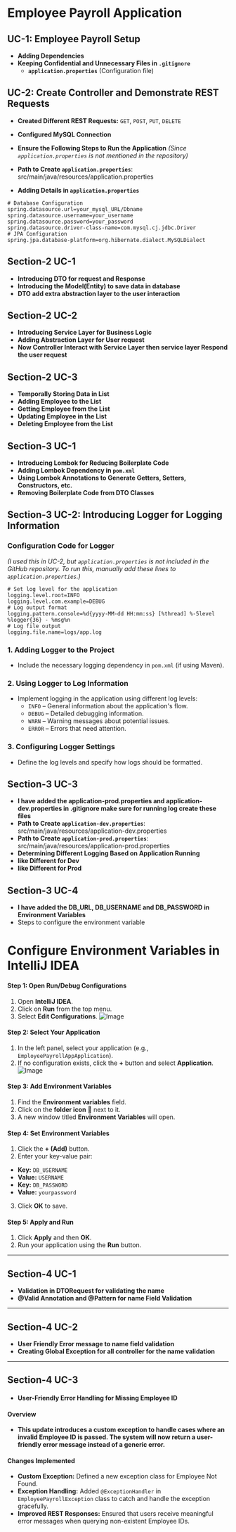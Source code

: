 # Employee Payroll Application

## UC-1: Employee Payroll Setup

- **Adding Dependencies**
- **Keeping Confidential and Unnecessary Files in `.gitignore`**
    - **`application.properties`** (Configuration file)

## UC-2: Create Controller and Demonstrate REST Requests

- **Created Different REST Requests:** `GET`, `POST`, `PUT`, `DELETE`
- **Configured MySQL Connection**
- **Ensure the Following Steps to Run the Application** *(Since `application.properties` is not mentioned in the
  repository)*
- **Path to Create `application.properties`**: src/main/java/resources/application.properties

- **Adding Details in `application.properties`**

```properties
# Database Configuration
spring.datasource.url=your_mysql_URL/Dbname
spring.datasource.username=your_username
spring.datasource.password=your_password
spring.datasource.driver-class-name=com.mysql.cj.jdbc.Driver
# JPA Configuration
spring.jpa.database-platform=org.hibernate.dialect.MySQLDialect  

``` 

## Section-2 UC-1

- **Introducing DTO for request and Response**
- **Introducing the Model(Entity) to save data in database**
- **DTO add extra abstraction layer to the user interaction**

## Section-2 UC-2

- **Introducing Service Layer for Business Logic**
- **Adding Abstraction Layer for User request**
- **Now Controller Interact with Service Layer then service layer Respond the user request**

## Section-2 UC-3

- **Temporally Storing Data in List**
- **Adding Employee to the List**
- **Getting Employee from the List**
- **Updating Employee in the List**
- **Deleting Employee from the List**

## Section-3 UC-1

- **Introducing Lombok for Reducing Boilerplate Code**
- **Adding Lombok Dependency in `pom.xml`**
- **Using Lombok Annotations to Generate Getters, Setters, Constructors, etc.**
- **Removing Boilerplate Code from DTO Classes**

## Section-3 UC-2: Introducing Logger for Logging Information

### Configuration Code for Logger

*(I used this in UC-2, but `application.properties` is not included in the GitHub repository. To run this, manually add
these lines to `application.properties`.)*

```properties
# Set log level for the application
logging.level.root=INFO
logging.level.com.example=DEBUG
# Log output format
logging.pattern.console=%d{yyyy-MM-dd HH:mm:ss} [%thread] %-5level %logger{36} - %msg%n
# Log file output
logging.file.name=logs/app.log
``` 

### 1. Adding Logger to the Project

- Include the necessary logging dependency in `pom.xml` (if using Maven).

### 2. Using Logger to Log Information

- Implement logging in the application using different log levels:
    - `INFO` – General information about the application's flow.
    - `DEBUG` – Detailed debugging information.
    - `WARN` – Warning messages about potential issues.
    - `ERROR` – Errors that need attention.

### 3. Configuring Logger Settings

- Define the log levels and specify how logs should be formatted.

## Section-3 UC-3

- **I have added the application-prod.properties and application-dev.properties in .gitignore make sure for running log
  create these files**
- **Path to Create `application-dev.properties`**: src/main/java/resources/application-dev.properties
- **Path to Create `application-prod.properties`**: src/main/java/resources/application-prod.properties
- **Determining Different Logging Based on Application Running**
- **like Different for Dev**
- **like Different for Prod**

## Section-3 UC-4

- **I have added the DB_URL, DB_USERNAME and DB_PASSWORD in Environment Variables**
- Steps to configure the environment variable

# Configure Environment Variables in IntelliJ IDEA

#### **Step 1: Open Run/Debug Configurations**

1. Open **IntelliJ IDEA**.
2. Click on **Run** from the top menu.
3. Select **Edit Configurations**.
   ![Image](https://github.com/user-attachments/assets/83061f90-a3fe-45d3-86be-00abfe918a34)

#### **Step 2: Select Your Application**

1. In the left panel, select your application (e.g., `EmployeePayrollAppApplication`).
2. If no configuration exists, click the **+** button and select **Application**.
   ![Image](https://github.com/user-attachments/assets/540e340d-a191-432d-93b0-2a024dd3a665)

#### **Step 3: Add Environment Variables**

1. Find the **Environment variables** field.
2. Click on the **folder icon** 📁 next to it.
3. A new window titled **Environment Variables** will open.

#### **Step 4: Set Environment Variables**

1. Click the **+ (Add)** button.
2. Enter your key-value pair:

- **Key:** `DB_USERNAME`
- **Value:** `USERNAME`
- **Key:** `DB_PASSWORD`
- **Value:** `yourpassword`

3. Click **OK** to save.

#### **Step 5: Apply and Run**

1. Click **Apply** and then **OK**.
2. Run your application using the **Run** button.

--- 

## Section-4 UC-1

- **Validation in DTORequest for validating the name**
- **@Valid Annotation and @Pattern for name Field Validation**

--- 

## Section-4 UC-2

- **User Friendly Error message to name field validation**
- **Creating Global Exception for all controller for the name validation**

--- 

## Section-4 UC-3

- #### User-Friendly Error Handling for Missing Employee ID

#### Overview

- **This update introduces a custom exception to handle cases where an invalid Employee ID is passed. The system will
  now return a user-friendly error message instead of a generic error.**

#### Changes Implemented

- **Custom Exception:** Defined a new exception class for Employee Not Found.
- **Exception Handling:** Added `@ExceptionHandler` in `EmployeePayrollException` class to catch and handle the
  exception gracefully.
- **Improved REST Responses:** Ensured that users receive meaningful error messages when querying non-existent Employee
  IDs.